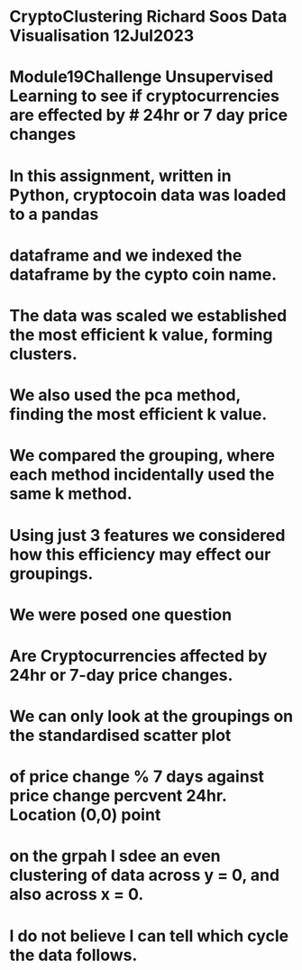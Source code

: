 # CryptoClustering Richard Soos Data Visualisation 12Jul2023
# Module19Challenge Unsupervised Learning to see if cryptocurrencies are effected by # 24hr or 7 day price changes
# In this assignment, written in Python, cryptocoin data was loaded to a pandas 
# dataframe and we indexed the dataframe by the cypto coin name.
# The data was scaled we established the most efficient k value, forming clusters.
# We also used the pca method, finding the most efficient k value.
# We compared the grouping, where each method incidentally used the same k method.
# Using just 3 features we considered how this efficiency may effect our groupings.
#
# We were posed one question
# Are Cryptocurrencies affected by 24hr or 7-day price changes.
# We can only look at the groupings on the standardised scatter plot 
# of price change % 7 days against price change percvent 24hr. Location (0,0) point
# on the grpah I sdee an even clustering of data across y = 0, and also across x = 0. 
# I do not believe I can tell which cycle the data follows. 



